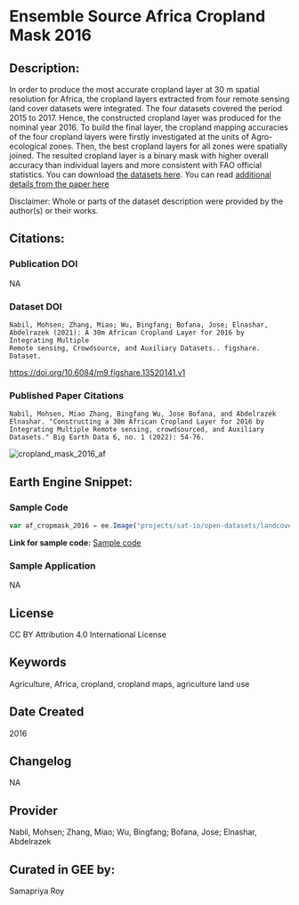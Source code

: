 
# Ensemble Source Africa Cropland Mask 2016

## Description:

In order to produce the most accurate cropland layer at 30 m spatial resolution for Africa, the cropland layers extracted from four remote sensing land cover datasets were integrated. The four datasets covered the period 2015 to 2017. Hence, the constructed cropland layer was produced for the nominal year 2016. To build the final layer, the cropland mapping accuracies of the four cropland layers were firstly investigated at the units of Agro-ecological zones. Then, the best cropland layers for all zones were spatially joined. The resulted cropland layer is a binary mask with higher overall accuracy than individual layers and more consistent with FAO official statistics. You can download [the datasets here](https://figshare.com/articles/dataset/A_30m_African_Cropland_Layer_for_2016_by_Integrating_Multiple_Remote_sensing_Crowdsource_and_Auxiliary_Datasets_/13520141). You can read [additional details from the paper here](https://www.tandfonline.com/doi/citedby/10.1080/20964471.2021.1914400)

Disclaimer: Whole or parts of the dataset description were provided by the author(s) or their works.

## Citations:

### Publication DOI

NA

### Dataset DOI

```
Nabil, Mohsen; Zhang, Miao; Wu, Bingfang; Bofana, Jose; Elnashar, Abdelrazek (2021): A 30m African Cropland Layer for 2016 by Integrating Multiple
Remote sensing, Crowdsource, and Auxiliary Datasets.. figshare. Dataset. 
```
https://doi.org/10.6084/m9.figshare.13520141.v1

### Published Paper Citations

```
Nabil, Mohsen, Miao Zhang, Bingfang Wu, Jose Bofana, and Abdelrazek Elnashar. "Constructing a 30m African Cropland Layer for 2016 by Integrating Multiple Remote sensing, crowdsourced, and Auxiliary Datasets." Big Earth Data 6, no. 1 (2022): 54-76.
```

![cropland_mask_2016_af](https://github.com/samapriya/awesome-gee-community-datasets/assets/6677629/fee77abf-89d6-4c34-83ba-32cee901adc7)

## Earth Engine Snippet:

### Sample Code

```js
var af_cropmask_2016 = ee.Image("projects/sat-io/open-datasets/landcover/AF_Cropland_mask_30m_2016_v3");
```

**Link for sample code:** [Sample code](https://code.earthengine.google.com/?scriptPath=users/sat-io/awesome-gee-catalog-examples:agriculture-vegetation-forestry/AF-CROPLAND-MASK-30M-2016)

### Sample Application

NA

## License

CC BY Attribution 4.0 International License

## Keywords

Agriculture, Africa, cropland, cropland maps, agriculture land use

## Date Created

2016

## Changelog

NA

## Provider

Nabil, Mohsen; Zhang, Miao; Wu, Bingfang; Bofana, Jose; Elnashar, Abdelrazek

## Curated in GEE by:
Samapriya Roy